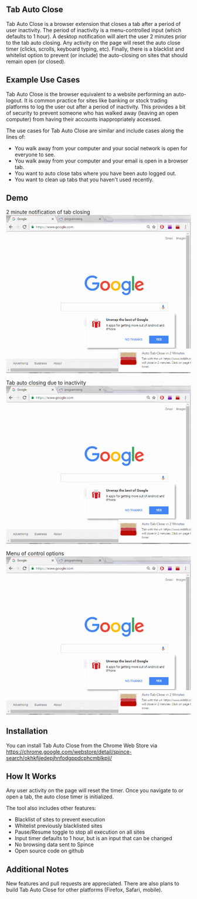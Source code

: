 ## Tab Auto Close

Tab Auto Close is a browser extension that closes a tab after a period of user inactivity. The period of inactivity is a menu-controlled input (which defaults to 1 hour).  A desktop notification will alert the user 2 minutes prior to the tab auto closing. Any activity on the page will reset the auto close timer (clicks, scrolls, keyboard typing, etc). Finally, there is a blacklist and whitelist option to prevent (or include) the auto-closing on sites that should remain open (or closed).

## Example Use Cases

Tab Auto Close is the browser equivalent to a website performing an auto-logout. It is common practice for sites like banking or stock trading platforms to log the user out after a period of inactivity. This provides a bit of security to prevent someone who has walked away (leaving an open computer) from having their accounts inappropriately accessed.

The use cases for Tab Auto Close are similar and include cases along the lines of:
<ul>
<li>You walk away from your computer and your social network is open for everyone to see.</li>
<li>You walk away from your computer and your email is open in a browser tab.</li>
<li>You want to auto close tabs where you have been auto logged out.</li>
<li>You want to clean up tabs that you haven't used recently.</li>
</ul>

## Demo

2 minute notification of tab closing
![Alt text](chrome/img/notify.gif?raw=true "Title")

Tab auto closing due to inactivity
![Alt text](chrome/img/notify.gif?raw=true "Title")

Menu of control options
![Alt text](chrome/img/notify.gif?raw=true "Title")

## Installation

You can install Tab Auto Close from the Chrome Web Store via <https://chrome.google.com/webstore/detail/spince-search/okhkfjjedepjhnfodgppdcphcmblkpjj/>

## How It Works

Any user activity on the page will reset the timer. Once you navigate to or open a tab, the auto close timer is initialized. 

The tool also includes other features:
<ul>
<li>Blacklist of sites to prevent execution</li>
<li>Whitelist previously blacklisted sites</li>										
<li>Pause/Resume toggle to stop all execution on all sites</li>                    					
<li>Input timer defaults to 1 hour, but is an input that can be changed</li>								
<li>No browsing data sent to Spince</li>
<li>Open source code on github</li>
</ul>

## Additional Notes

New features and pull requests are appreciated. There are also plans to build Tab Auto Close for other platforms (Firefox, Safari, mobile).
